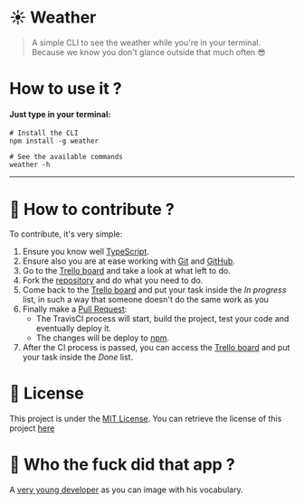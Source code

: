 # :sunny: Weather
> A simple CLI to see the weather while you're in your terminal.  
> Because we know you don't glance outside that much often :sunglasses:

# How to use it ?
#### Just type in your terminal: 
```shell
# Install the CLI
npm install -g weather

# See the available commands
weather -h
```
---
# :muscle: How to contribute ?
To contribute, it's very simple:
1. Ensure you know well [TypeScript](https://www.typescriptlang.org/).
1. Ensure also you are at ease working with [Git](https://git-scm.com/) and [GitHub](https://github.com).
1. Go to the [Trello board][trello] and take a look at what left to do.
1. Fork the [repository] and do what you need to do.
1. Come back to the [Trello board][trello] and put your task inside the *In progress* list, in such a way that someone doesn't do the same work as you
1. Finally make a [Pull Request](https://help.github.com/articles/about-pull-requests/):
   * The TravisCI process will start, build the project, test your code and eventually deploy it.
   * The changes will be deploy to [npm](https://npmjs.com).
1. After the CI process is passed, you can access the [Trello board][trello] and put your task inside the *Done* list.

# :snake: License
This project is under the [MIT License](https://en.wikipedia.org/wiki/MIT_License).
You can retrieve the license of this project [here](../LICENSE)

# :metal: Who the fuck did that app ? 
A [very young developer][profil] as you can image with his vocabulary.

[profil]: https://github.com/yanishoss
[repository]: https://github.com/yanishoss/weather
[trello]: https://trello.com/b/JleRVvFn/weather
